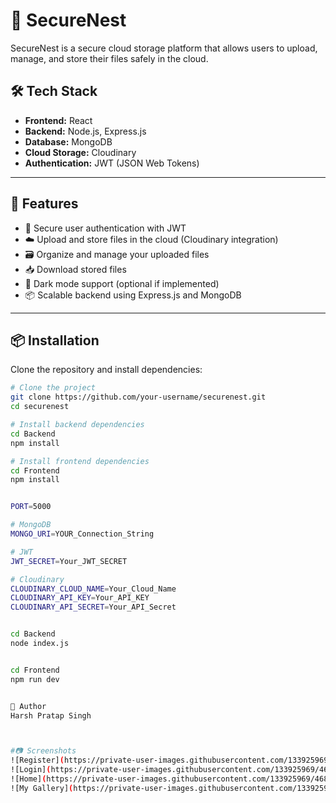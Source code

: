 # 🔐 SecureNest

SecureNest is a secure cloud storage platform that allows users to upload, manage, and store their files safely in the cloud.

## 🛠️ Tech Stack

- **Frontend:** React  
- **Backend:** Node.js, Express.js  
- **Database:** MongoDB  
- **Cloud Storage:** Cloudinary  
- **Authentication:** JWT (JSON Web Tokens)

---

## 🚀 Features

- 🔐 Secure user authentication with JWT  
- ☁️ Upload and store files in the cloud (Cloudinary integration)  
- 🗃️ Organize and manage your uploaded files  
- 📥 Download stored files  
- 🌙 Dark mode support (optional if implemented)  
- 📦 Scalable backend using Express.js and MongoDB

---

## 📦 Installation

Clone the repository and install dependencies:

```bash
# Clone the project
git clone https://github.com/your-username/securenest.git
cd securenest

# Install backend dependencies
cd Backend
npm install

# Install frontend dependencies
cd Frontend
npm install


PORT=5000

# MongoDB
MONGO_URI=YOUR_Connection_String

# JWT
JWT_SECRET=Your_JWT_SECRET

# Cloudinary
CLOUDINARY_CLOUD_NAME=Your_Cloud_Name
CLOUDINARY_API_KEY=Your_API_KEY
CLOUDINARY_API_SECRET=Your_API_Secret


cd Backend
node index.js


cd Frontend
npm run dev


👤 Author
Harsh Pratap Singh



#📷 Screenshots
![Register](https://private-user-images.githubusercontent.com/133925969/468242554-b093baf0-df67-4c4b-9fba-defb88d2be20.png?jwt=eyJhbGciOiJIUzI1NiIsInR5cCI6IkpXVCJ9.eyJpc3MiOiJnaXRodWIuY29tIiwiYXVkIjoicmF3LmdpdGh1YnVzZXJjb250ZW50LmNvbSIsImtleSI6ImtleTUiLCJleHAiOjE3NTI4ODc2MTgsIm5iZiI6MTc1Mjg4NzMxOCwicGF0aCI6Ii8xMzM5MjU5NjkvNDY4MjQyNTU0LWIwOTNiYWYwLWRmNjctNGM0Yi05ZmJhLWRlZmI4OGQyYmUyMC5wbmc_WC1BbXotQWxnb3JpdGhtPUFXUzQtSE1BQy1TSEEyNTYmWC1BbXotQ3JlZGVudGlhbD1BS0lBVkNPRFlMU0E1M1BRSzRaQSUyRjIwMjUwNzE5JTJGdXMtZWFzdC0xJTJGczMlMkZhd3M0X3JlcXVlc3QmWC1BbXotRGF0ZT0yMDI1MDcxOVQwMTA4MzhaJlgtQW16LUV4cGlyZXM9MzAwJlgtQW16LVNpZ25hdHVyZT0zNmQ1ZmNkM2VjODVlMWM4NjRjMzJkMjA0ODhlYjEwYjAyOGJiNGM5ZGFhYjI2MjM2MzkwMTE4ODc2NmRhMGFkJlgtQW16LVNpZ25lZEhlYWRlcnM9aG9zdCJ9.QpbVTdYEu9gnlyf1yUBjlZzrD8Mya-EDla_FcInh4a0)
![Login](https://private-user-images.githubusercontent.com/133925969/468242762-3639c753-7087-41a0-b4f6-66735813711e.png?jwt=eyJhbGciOiJIUzI1NiIsInR5cCI6IkpXVCJ9.eyJpc3MiOiJnaXRodWIuY29tIiwiYXVkIjoicmF3LmdpdGh1YnVzZXJjb250ZW50LmNvbSIsImtleSI6ImtleTUiLCJleHAiOjE3NTI4ODc2NzUsIm5iZiI6MTc1Mjg4NzM3NSwicGF0aCI6Ii8xMzM5MjU5NjkvNDY4MjQyNzYyLTM2MzljNzUzLTcwODctNDFhMC1iNGY2LTY2NzM1ODEzNzExZS5wbmc_WC1BbXotQWxnb3JpdGhtPUFXUzQtSE1BQy1TSEEyNTYmWC1BbXotQ3JlZGVudGlhbD1BS0lBVkNPRFlMU0E1M1BRSzRaQSUyRjIwMjUwNzE5JTJGdXMtZWFzdC0xJTJGczMlMkZhd3M0X3JlcXVlc3QmWC1BbXotRGF0ZT0yMDI1MDcxOVQwMTA5MzVaJlgtQW16LUV4cGlyZXM9MzAwJlgtQW16LVNpZ25hdHVyZT04NDk1MjU3ZmQ4NzAyMzQ1YjQ2ZTYxNTczY2I5YjhlYzIzOWMyNDEwZTc1YzdlNTI1M2UwZTlhNWUxOGVkMDJjJlgtQW16LVNpZ25lZEhlYWRlcnM9aG9zdCJ9.0pkCwasR-ZWmV8F8oKkCrmQrspUf5t_a1VtM-Xwr6nk)
![Home](https://private-user-images.githubusercontent.com/133925969/468243018-c03e25c7-33e7-493d-9769-34a92472d66f.png?jwt=eyJhbGciOiJIUzI1NiIsInR5cCI6IkpXVCJ9.eyJpc3MiOiJnaXRodWIuY29tIiwiYXVkIjoicmF3LmdpdGh1YnVzZXJjb250ZW50LmNvbSIsImtleSI6ImtleTUiLCJleHAiOjE3NTI4ODc4MzAsIm5iZiI6MTc1Mjg4NzUzMCwicGF0aCI6Ii8xMzM5MjU5NjkvNDY4MjQzMDE4LWMwM2UyNWM3LTMzZTctNDkzZC05NzY5LTM0YTkyNDcyZDY2Zi5wbmc_WC1BbXotQWxnb3JpdGhtPUFXUzQtSE1BQy1TSEEyNTYmWC1BbXotQ3JlZGVudGlhbD1BS0lBVkNPRFlMU0E1M1BRSzRaQSUyRjIwMjUwNzE5JTJGdXMtZWFzdC0xJTJGczMlMkZhd3M0X3JlcXVlc3QmWC1BbXotRGF0ZT0yMDI1MDcxOVQwMTEyMTBaJlgtQW16LUV4cGlyZXM9MzAwJlgtQW16LVNpZ25hdHVyZT1iMjU0YzFjMDljMGJjODkwNzBjYWNhMWRhNWNiNDQ5MTA2ZDIxZjAxMjZjMmFmZDA0ZDliYjg5OTg3M2MzZTQ4JlgtQW16LVNpZ25lZEhlYWRlcnM9aG9zdCJ9.BAQMwVTGa2OW3nZL_3NXG6mzbMoznQkHcvvP4EOf3rc)
![My Gallery](https://private-user-images.githubusercontent.com/133925969/468242898-7862f031-1e96-4d87-9476-f9b214343bc1.png?jwt=eyJhbGciOiJIUzI1NiIsInR5cCI6IkpXVCJ9.eyJpc3MiOiJnaXRodWIuY29tIiwiYXVkIjoicmF3LmdpdGh1YnVzZXJjb250ZW50LmNvbSIsImtleSI6ImtleTUiLCJleHAiOjE3NTI4ODc3MjMsIm5iZiI6MTc1Mjg4NzQyMywicGF0aCI6Ii8xMzM5MjU5NjkvNDY4MjQyODk4LTc4NjJmMDMxLTFlOTYtNGQ4Ny05NDc2LWY5YjIxNDM0M2JjMS5wbmc_WC1BbXotQWxnb3JpdGhtPUFXUzQtSE1BQy1TSEEyNTYmWC1BbXotQ3JlZGVudGlhbD1BS0lBVkNPRFlMU0E1M1BRSzRaQSUyRjIwMjUwNzE5JTJGdXMtZWFzdC0xJTJGczMlMkZhd3M0X3JlcXVlc3QmWC1BbXotRGF0ZT0yMDI1MDcxOVQwMTEwMjNaJlgtQW16LUV4cGlyZXM9MzAwJlgtQW16LVNpZ25hdHVyZT02ZWI1NTQ3MzFlNzNhZDQ2ZWMzN2NmZjU3ZWFmMTI4MmUxNmU0ZDhmNTU3MDAxZTBiNmU2MThjZjM1ZmU1MTUwJlgtQW16LVNpZ25lZEhlYWRlcnM9aG9zdCJ9.Py9VMhiVEsRrsxaIUVlywTGTCJb1Jp72BlcT1OzPVA4)